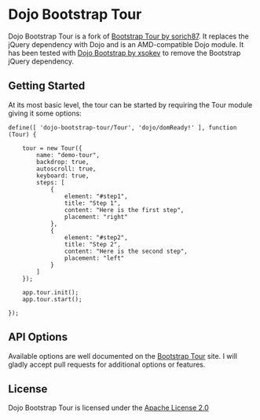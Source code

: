 Dojo Bootstrap Tour
===================
Dojo Bootstrap Tour is a fork of [Bootstrap Tour by sorich87](https://github.com/sorich87/bootstrap-tour).
It replaces the jQuery dependency with Dojo and is an AMD-compatible Dojo module. It
has been tested with [Dojo Bootstrap by xsokev](https://github.com/xsokev/Dojo-Bootstrap) to remove the Bootstrap jQuery dependency.


Getting Started
---------------
At its most basic level, the tour can be started by requiring the Tour module giving it some options:
```
define([ 'dojo-bootstrap-tour/Tour', 'dojo/domReady!' ], function (Tour) {

    tour = new Tour({
		name: "demo-tour",
		backdrop: true,
		autoscroll: true,
		keyboard: true,
		steps: [
			{
				element: "#step1",
				title: "Step 1",
				content: "Here is the first step",
				placement: "right"
			},
			{
				element: "#step2",
				title: "Step 2",
				content: "Here is the second step",
				placement: "left"
			}
	    ]
	});

	app.tour.init();
	app.tour.start();

});
```

API Options
------------
Available options are well documented on the [Bootstrap Tour](http://bootstraptour.com/api/) site. I will gladly accept
pull requests for additional options or features.


License
-------
Dojo Bootstrap Tour is licensed under the [Apache License 2.0](http://www.apache.org/licenses/LICENSE-2.0)
